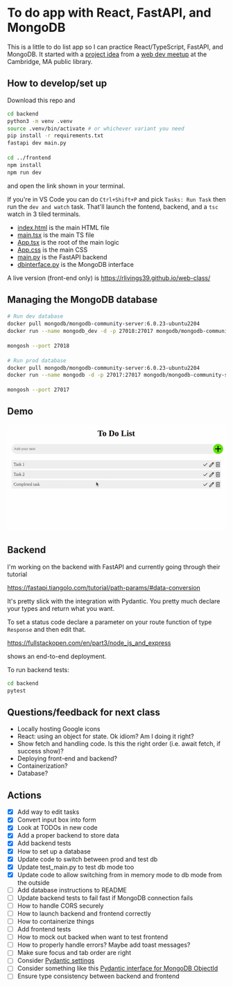 # To do app with React, FastAPI, and MongoDB

This is a little to do list app so I can practice React/TypeScript, FastAPI, and MongoDB. It started with a [project idea](https://cambridge-dev.com/program/317) from a [web dev meetup](https://www.meetup.com/boston-web-dev-class/) at the Cambridge, MA public library.

## How to develop/set up

Download this repo and

```bash
cd backend
python3 -m venv .venv
source .venv/bin/activate # or whichever variant you need
pip install -r requirements.txt
fastapi dev main.py

cd ../frontend
npm install
npm run dev
```
and open the link shown in your terminal.

If you're in VS Code you can do `Ctrl+Shift+P` and pick `Tasks: Run Task` then run the `dev and watch` task. That'll launch the fontend, backend, and a `tsc` watch in 3 tiled terminals.

* [index.html](./frontend/index.html) is the main HTML file
* [main.tsx](./frontend/src/main.tsx) is the main TS file
* [App.tsx](./frontend/src/App.tsx) is the root of the main logic
* [App.css](./frontend/src/App.css) is the main CSS
* [main.py](./backend/main.py) is the FastAPI backend
* [dbinterface.py](./backend/dbinterface.py) is the MongoDB interface

A live version (front-end only) is https://rlivings39.github.io/web-class/

## Managing the MongoDB database

```bash
# Run dev database
docker pull mongodb/mongodb-community-server:6.0.23-ubuntu2204
docker run --name mongodb_dev -d -p 27018:27017 mongodb/mongodb-community-server:6.0.23-ubuntu2204

mongosh --port 27018

# Run prod database
docker pull mongodb/mongodb-community-server:6.0.23-ubuntu2204
docker run --name mongodb -d -p 27017:27017 mongodb/mongodb-community-server:6.0.23-ubuntu2204

mongosh --port 27017
```

## Demo

![To do app](./frontend/public/todo-app.gif "To do app")

## Backend

I'm working on the backend with FastAPI and currently going through their tutorial

https://fastapi.tiangolo.com/tutorial/path-params/#data-conversion

It's pretty slick with the integration with Pydantic. You pretty much declare your types and return what you want.

To set a status code declare a parameter on your route function of type `Response` and then edit that.

https://fullstackopen.com/en/part3/node_js_and_express

shows an end-to-end deployment.

To run backend tests:

```bash
cd backend
pytest
```

## Questions/feedback for next class

- Locally hosting Google icons
- React: using an object for state. Ok idiom? Am I doing it right?
- Show fetch and handling code. Is this the right order (i.e. await fetch, if success show)?
- Deploying front-end and backend?
- Containerization?
- Database?

## Actions
- [x] Add way to edit tasks
- [x] Convert input box into form
- [x] Look at TODOs in new code
- [x] Add a proper backend to store data
- [x] Add backend tests
- [x] How to set up a database
- [x] Update code to switch between prod and test db
- [x] Update test_main.py to test db mode too
- [x] Update code to allow switching from in memory mode to db mode from the outside
- [ ] Add database instructions to README
- [ ] Update backend tests to fail fast if MongoDB connection fails
- [ ] How to handle CORS securely
- [ ] How to launch backend and frontend correctly
- [ ] How to containerize things
- [ ] Add frontend tests
- [ ] How to mock out backed when want to test frontend
- [ ] How to properly handle errors? Maybe add toast messages?
- [ ] Make sure focus and tab order are right
- [ ] Consider [Pydantic settings](https://docs.pydantic.dev/latest/concepts/pydantic_settings/#dotenv-env-support)
- [ ] Consider something like this [Pydantic interface for MongoDB ObjectId](https://www.mongodb.com/developer/languages/python/python-quickstart-fastapi/)
- [ ] Ensure type consistency between backend and frontend
